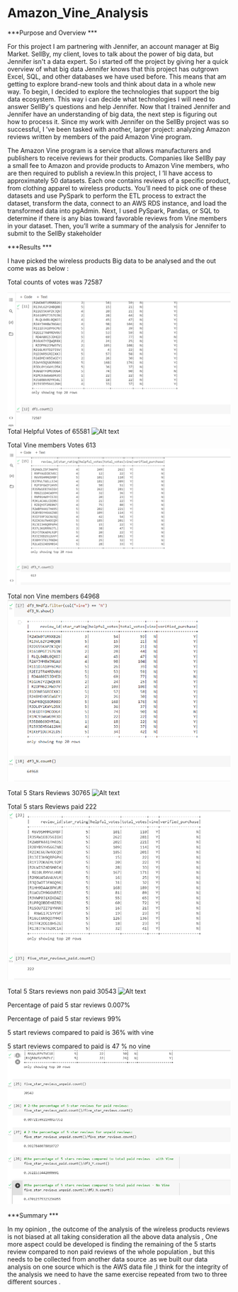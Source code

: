 # Amazon_Vine_Analysis
***Purpose and Overview ***

For this project I am partnering with Jennifer, an account manager at Big Market. SellBy, my client, loves to talk about the power of big data, but Jennifer isn't a data expert. So i started off the project by giving her a quick overview of what big data
Jennifer knows that this project has outgrown Excel, SQL, and other databases we have used before. This means that am getting to explore brand-new tools and think about data in a whole new way. To begin, I decided to explore the technologies that support the big data ecosystem. This way i can decide what technologies I  will need to answer SellBy's questions and help Jennifer.
Now that I trained Jennifer and Jennifer have an understanding of big data, the next step is figuring out how to process it. 
Since my work with Jennifer on the SellBy project was so successful, I ’ve been tasked with another, larger project: analyzing Amazon reviews written by members of the paid Amazon Vine program. 


The Amazon Vine program is a service that allows manufacturers and publishers to receive reviews for their products. Companies like SellBy pay a small fee to Amazon and provide products to Amazon Vine members, who are then required to publish a review.In this project, I ’ll have access to approximately 50 datasets. Each one contains reviews of a specific product, from clothing apparel to wireless products. You’ll need to pick one of these datasets and use PySpark to perform the ETL process to extract the dataset, transform the data, connect to an AWS RDS instance, and load the transformed data into pgAdmin. 
Next, I used  PySpark, Pandas, or SQL to determine if there is any bias toward favorable reviews from Vine members in your dataset. Then, you’ll write a summary of the analysis for Jennifer to submit to the SellBy stakeholder

***Results ***

I have picked the wireless products Big data to be analysed and the out come was as below  :


Total counts of votes was 72587

![Alt text](https://github.com/Marwan-Takrouri/Amazon_Vine_Analysis/blob/main/total%20reviews.png)
Total Helpful Votes of 65581
![Alt text]()

Total Vine members Votes 613
![Alt text](https://github.com/Marwan-Takrouri/Amazon_Vine_Analysis/blob/main/vine%20reviews.png)

Total non Vine members 64968
![Alt text](https://github.com/Marwan-Takrouri/Amazon_Vine_Analysis/blob/main/vine-no.png)

Total 5 Stars Reviews 30765
![Alt text]()

Total 5 stars Reviews paid 222
![Alt text](https://github.com/Marwan-Takrouri/Amazon_Vine_Analysis/blob/main/5%20stars%20paid.png)

Total 5 Stars reviews non paid 30543
![Alt text]()

Percentage of paid 5 star reviews 0.007%


Percentage of paid 5 star reviews 99%


5 start reviews compared to paid is 36% with vine 


5 start reviews compared to paid is 47 % no  vine 
![Alt text](https://github.com/Marwan-Takrouri/Amazon_Vine_Analysis/blob/main/percentages.png)



***Summary ***

In my opinion , the outcome of the analysis of the wireless products reviews is not biased at all taking consideration all the above data analysis , 
One more aspect could be developed is finding the remaining of the 5 starts review compared to non paid reviews of the whole population , but this needs to be collected from another data source .as we built our data analysis on one source which is the AWS data file ,I think for the integrity of the analysis we need to have the same exercise repeated from two to three different sources .









